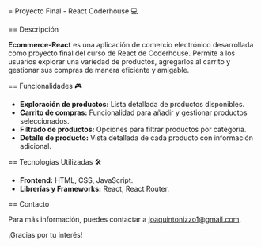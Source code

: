= Proyecto Final - React Coderhouse 💻

== Descripción

**Ecommerce-React** es una aplicación de comercio electrónico desarrollada como proyecto final del curso de React de Coderhouse. Permite a los usuarios explorar una variedad de productos, agregarlos al carrito y gestionar sus compras de manera eficiente y amigable.

== Funcionalidades 🎮

- **Exploración de productos:** Lista detallada de productos disponibles.
- **Carrito de compras:** Funcionalidad para añadir y gestionar productos seleccionados.
- **Filtrado de productos:** Opciones para filtrar productos por categoría.
- **Detalle de producto:** Vista detallada de cada producto con información adicional.

== Tecnologías Utilizadas 🛠️

- **Frontend:** HTML, CSS, JavaScript.
- **Librerías y Frameworks:** React, React Router.

== Contacto

Para más información, puedes contactar a [joaquintonizzo1@gmail.com](mailto:joaquintonizzo1@gmail.com).

¡Gracias por tu interés!
